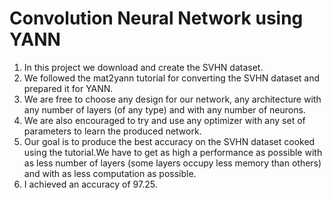 # Convolution Neural Network using YANN

1. In this project we download and create the SVHN dataset.
2. We followed the mat2yann tutorial for converting the
SVHN dataset and prepared it for YANN. 
3. We are free to choose any design for our network, any
architecture with any number of layers (of any type) and
with any number of neurons. 
4. We are also encouraged to try and use any optimizer with 
any set of parameters to learn the produced network. 
5. Our goal is to produce the best accuracy on the SVHN dataset
cooked using the tutorial.We have to get as high a performance 
as possible with as less number of layers (some layers occupy 
less memory than others) and with as less computation as possible.
6. I achieved an accuracy of 97.25.
